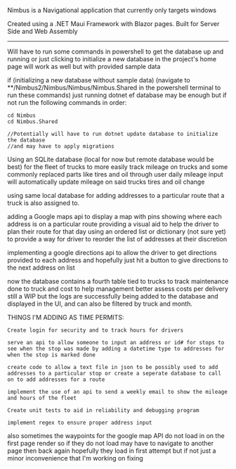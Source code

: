 Nimbus is a Navigational application that currently only targets windows

Created using a .NET Maui Framework with Blazor pages. Built for Server Side and Web Assembly

--------------------------------------------------------------------------------
Will have to run some commands in powershell to get the database up and running
or just clicking to initialize a new database in the project's home page will work as well but with provided sample data

if (initializing a new database without sample data)
	(navigate to **/Nimbus2/Nimbus/Nimbus/Nimbus.Shared in the powershell terminal to run these commands)
	just running 
	dotnet ef database may be enough but if not run the following commands in order:

	cd Nimbus
	cd Nimbus.Shared
	
	//Potentially will have to run dotnet update database to initialize the database
	//and may have to apply migrations 
	


Using an SQLite database (local for now but remote database would be best) for the fleet of trucks to more easily track mileage on trucks and some commonly replaced parts like 
tires and oil through user daily mileage input will automatically update mileage on said trucks tires and oil change

using same local database for adding addresses to a particular route that a truck is also assigned to.

adding a Google maps api to display a map with pins showing where each address is on a particular route providing a visual aid to help the driver to plan their route for that day
using an ordered list or dictionary (not sure yet) to provide a way for driver to reorder the list of addresses at their discretion

implementing a google directions api to allow the driver to get directions provided to each address and hopefully just hit a button to give directions to the next address on list

now the database contains a fourth table tied to trucks to track maintenance done to truck and cost to help management better assess costs per delivery still a WIP
but the logs are successfully being added to the database and displayed in the UI, and can also be filtered by truck and month.

THINGS I'M ADDING AS TIME PERMITS:

	Create login for security and to track hours for drivers
	
	serve an api to allow someone to input an address or id# for stops to see when the stop was made by adding a datetime type to addresses for when the stop is marked done
	
	create code to allow a text file in json to be possibly used to add addresses to a particular stop or create a seperate database to call on to add addresses for a route
	
	implement the use of an api to send a weekly email to show the mileage and hours of the fleet
	
	Create unit tests to aid in reliability and debugging program
	
	implement regex to ensure proper address input

also sometimes the waypoints for the google map API do not load in on the first page render so if they do not load may have to navigate to another page then back again
hopefully they load in first attempt but if not just a minor inconvenience that I'm working on fixing


